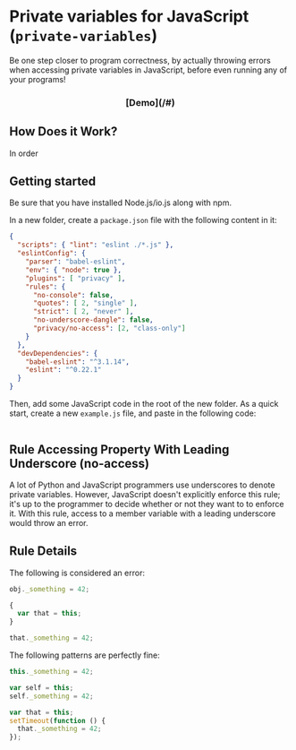 # Private variables for JavaScript (`private-variables`)

Be one step closer to program correctness, by actually throwing errors when accessing private variables in JavaScript, before even running any of your programs!

<h3 align="center">
[Demo](/#)
</h3>

## How Does it Work?

In order

## Getting started

Be sure that you have installed Node.js/io.js along with npm.

In a new folder, create a `package.json` file with the following content in it:

```json
{
  "scripts": { "lint": "eslint ./*.js" },
  "eslintConfig": {
    "parser": "babel-eslint",
    "env": { "node": true },
    "plugins": [ "privacy" ],
    "rules": {
      "no-console": false,
      "quotes": [ 2, "single" ],
      "strict": [ 2, "never" ],
      "no-underscore-dangle": false,
      "privacy/no-access": [2, "class-only"]
    }
  },
  "devDependencies": {
    "babel-eslint": "^3.1.14",
    "eslint": "^0.22.1"
  }
}
```

Then, add some JavaScript code in the root of the new folder. As a quick start, create a new `example.js` file, and paste in the following code:

```javascript

```

## Rule Accessing Property With Leading Underscore (no-access)

A lot of Python and JavaScript programmers use underscores to denote private variables. However, JavaScript doesn't explicitly enforce this rule; it's up to the programmer to decide whether or not they want to to enforce it. With this rule, access to a member variable with a leading underscore would throw an error.

## Rule Details

The following is considered an error:

```javascript
obj._something = 42;

{
  var that = this;
}

that._something = 42;
```

The following patterns are perfectly fine:

```javascript
this._something = 42;

var self = this;
self._something = 42;

var that = this;
setTimeout(function () {
  that._something = 42;
});
```
